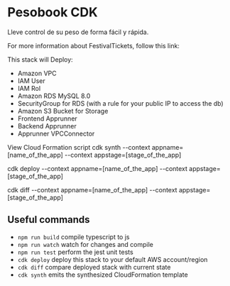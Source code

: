 # Pesobook CDK
Lleve control de su peso de forma fácil y rápida.

For more information about FestivalTickets, follow this link:

This stack will Deploy:
* Amazon VPC
* IAM User
* IAM Rol
* Amazon RDS MySQL 8.0
* SecurityGroup for RDS (with a rule for your public IP to access the db)
* Amazon S3 Bucket for Storage
* Frontend Apprunner
* Backend Apprunner
* Apprunner VPCConnector


View Cloud Formation script
cdk synth --context appname=[name_of_the_app] --context appstage=[stage_of_the_app]

cdk deploy --context appname=[name_of_the_app] --context appstage=[stage_of_the_app]

cdk diff --context appname=[name_of_the_app] --context appstage=[stage_of_the_app]

## Useful commands

* `npm run build`   compile typescript to js
* `npm run watch`   watch for changes and compile
* `npm run test`    perform the jest unit tests
* `cdk deploy`      deploy this stack to your default AWS account/region
* `cdk diff`        compare deployed stack with current state
* `cdk synth`       emits the synthesized CloudFormation template
